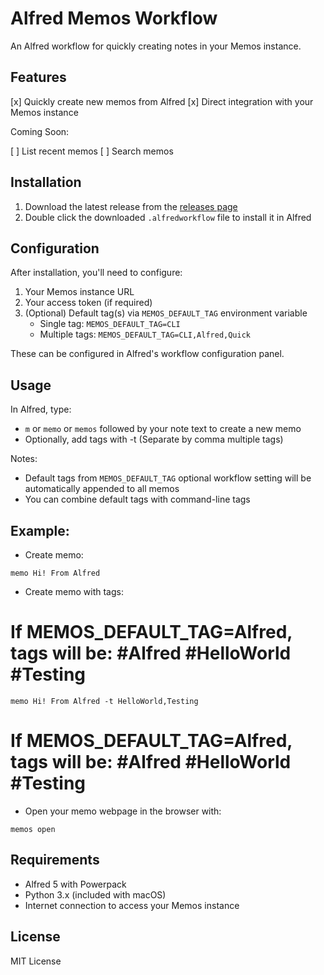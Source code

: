 # Alfred Memos Workflow

An Alfred workflow for quickly creating notes in your Memos instance.

## Features

[x] Quickly create new memos from Alfred
[x] Direct integration with your Memos instance

Coming Soon:

[ ] List recent memos
[ ] Search memos

## Installation

1. Download the latest release from the [releases page](../../releases)
2. Double click the downloaded `.alfredworkflow` file to install it in Alfred

## Configuration

After installation, you'll need to configure:

1. Your Memos instance URL
2. Your access token (if required)
3. (Optional) Default tag(s) via `MEMOS_DEFAULT_TAG` environment variable
   - Single tag: `MEMOS_DEFAULT_TAG=CLI`
   - Multiple tags: `MEMOS_DEFAULT_TAG=CLI,Alfred,Quick`

These can be configured in Alfred's workflow configuration panel.

## Usage

In Alfred, type:
- `m` or `memo` or `memos` followed by your note text to create a new memo
- Optionally, add tags with -t (Separate by comma multiple tags)

Notes:
- Default tags from `MEMOS_DEFAULT_TAG` optional workflow setting will be automatically appended to all memos
- You can combine default tags with command-line tags

## Example:

- Create memo:

`memo Hi! From Alfred`

- Create memo with tags:

# If MEMOS_DEFAULT_TAG=Alfred, tags will be: #Alfred #HelloWorld #Testing

`memo Hi! From Alfred -t HelloWorld,Testing`

# If MEMOS_DEFAULT_TAG=Alfred, tags will be: #Alfred #HelloWorld #Testing

- Open your memo webpage in the browser with:

`memos open`

## Requirements

- Alfred 5 with Powerpack
- Python 3.x (included with macOS)
- Internet connection to access your Memos instance

## License

MIT License 